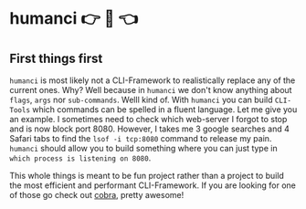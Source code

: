 # humanci 👉 🤖 👈

## First things first

`humanci` is most likely not a CLI-Framework to realistically replace any of the current ones. Why? Well because in `humanci` we don't know anything about `flags`, `args` nor `sub-commands`.
Welll kind of. With `humanci` you can build `CLI-Tools` which commands can be spelled in a fluent language. Let me give you an example. I sometimes need to check which web-server I forgot
to stop and is now block port 8080. However, I takes me 3 google searches and 4 Safari tabs to find the `lsof -i tcp:8080` command to release my pain. `humanci` should allow you to build something where you can just type in `which process is listening on 8080`. 

This whole things is meant to be fun project rather than a project to build the most efficient and performant CLI-Framework. If you are looking for one of those go check out [cobra](https://github.com/spf13/cobra), pretty awesome!